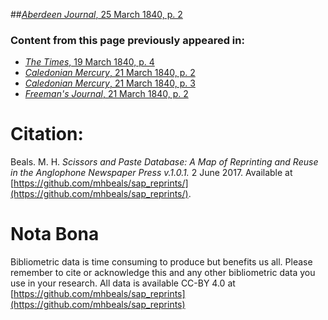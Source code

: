 ##[*Aberdeen Journal*, 25 March 1840, p. 2](https://mhbeals.github.io/sap_html/Aberdeen-Journal/Aberdeen-Journal-25-March-1840-p-2)

### Content from this page previously appeared in:
+ [*The Times*, 19 March 1840, p. 4](https://mhbeals.github.io/sap_html/The-Times/The-Times-19-March-1840-p-4)
+ [*Caledonian Mercury*, 21 March 1840, p. 2](https://mhbeals.github.io/sap_html/Caledonian-Mercury/Caledonian-Mercury-21-March-1840-p-2)
+ [*Caledonian Mercury*, 21 March 1840, p. 3](https://mhbeals.github.io/sap_html/Caledonian-Mercury/Caledonian-Mercury-21-March-1840-p-3)
+ [*Freeman's Journal*, 21 March 1840, p. 2](https://mhbeals.github.io/sap_html/Freeman's-Journal/Freeman's-Journal-21-March-1840-p-2)
                    
# Citation: 

Beals. M. H. *Scissors and Paste Database: A Map of Reprinting and Reuse in the Anglophone Newspaper Press v.1.0.1.* 2 June 2017. Available at [https://github.com/mhbeals/sap_reprints/](https://github.com/mhbeals/sap_reprints/). 
                    
# Nota Bona

Bibliometric data is time consuming to produce but benefits us all. Please remember to cite or acknowledge this and any other bibliometric data you use in your research. All data is available CC-BY 4.0 at [https://github.com/mhbeals/sap_reprints](https://github.com/mhbeals/sap_reprints)